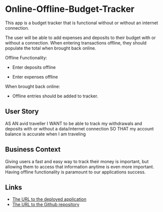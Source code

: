 # Online-Offline-Budget-Tracker

This app is a budget tracker that is functional without or without an internet connection.

The user will be able to add expenses and deposits to their budget with or without a connection. When entering transactions offline, they should populate the total when brought back online.

Offline Functionality:

  * Enter deposits offline

  * Enter expenses offline

When brought back online:

  * Offline entries should be added to tracker.

## User Story
AS AN avid traveller
I WANT to be able to track my withdrawals and deposits with or without a data/internet connection
SO THAT my account balance is accurate when I am traveling

## Business Context

Giving users a fast and easy way to track their money is important, but allowing them to access that information anytime is even more important. Having offline functionality is paramount to our applications success.

## Links

  * [The URL to the deployed application](https://eva-budget-tracker.herokuapp.com/)
  * [The URL to the Github repository](https://github.com/The-Chioma/Online-Offline-Budget-Tracker)